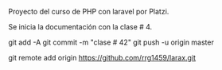 Proyecto del curso de PHP con laravel por Platzi.

Se inicia la documentación con la clase # 4.

git add -A
git commit -m "clase # 42"
git push -u origin master


git remote add origin https://github.com/rrg1459/larax.git
